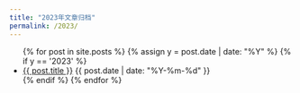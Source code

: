 ```yaml
---
title: "2023年文章归档"
permalink: /2023/
---
```


<ul>
{% for post in site.posts %}
  {% assign y = post.date | date: "%Y" %}
  {% if y == '2023' %}        
  <li>
    <a href="{{ post.url }}">{{ post.title }}</a>
    <span>{{ post.date | date: "%Y-%m-%d" }}</span>
  </li>
  {% endif %}
{% endfor %}
</ul>
